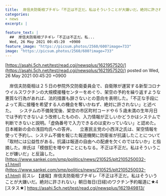 ```yaml
---
title:  岸信夫防衛相ブチギレ「不正は不正だ。私はそういうことが大嫌いだ。絶対に許されない」朝日毎日(日経)のワクチン予約報道に★5  
categories:
- news
excerpt: |
  
feature_text: |
  ##  岸信夫防衛相ブチギレ「不正は不正だ。私...
  Wed, 26 May 2021 00:45:20  +0900
feature_image: "https://picsum.photos/2560/600?image=733"
image: "https://picsum.photos/2560/600?image=733"
---
```


[https://asahi.5ch.net/test/read.cgi/newsplus/1621957520/](https://asahi.5ch.net/test/read.cgi/newsplus/1621957520/)
posted on Wed, 26 May 2021 00:45:20  +0900

<!--more-->

　岸信夫防衛相は２５日の参院外交防衛委員会で、自衛隊が運営する新型コロナウイルスワクチンの大規模接種センターをめぐり、架空の予約を繰り返すような悪質な行為があれば、法的措置も辞さないとの意向を表明した。「不正な手段によって真に接種を希望する人の機会を奪いかねず、絶対に許されない」と述べた。 　システムの不備発覚後、架空の市区町村コードや６５歳未満の生年月日では予約できないよう改修したものの、入力情報が正しいかどうかはシステムで判断できないと説明。「虚偽番号で入力できるのは変わっていない」と認めた。日本維新の会の浅田均氏への答弁。 　立憲民主党の小西洋之氏は、架空情報を使って予約し、システム不備を報じた報道機関に防衛省が抗議したことについて「取材には公益性がある。抗議は報道の自由への配慮を欠くのではないか」と指摘した。岸氏は「模倣犯を増やすことにもなる。不正は不正だ。私はそういうことが嫌いだ」と反論した。 [https://www.sankei.com/smp/politics/news/210525/plt2105250032-s1.html](https://www.sankei.com/smp/politics/news/210525/plt2105250032-s1.html) 前スレ 【速報】岸信夫防衛相ブチギレ「不正は不正だ。私はそういうことが大嫌いだ。絶対に許されない」朝日毎日(日経)のワクチン予約報道に★4 [スタス★] https://asahi.5ch.net/test/read.cgi/newsplus/1621949813/
